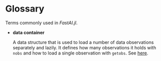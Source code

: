# Glossary

Terms commonly used in *FastAI.jl*.



- **data container**

    A data structure that is used to load a number of data observations separately and lazily. It defines how many observations it holds with `nobs` and how to load a single observation with `getobs`. See [here](data_containers.md).